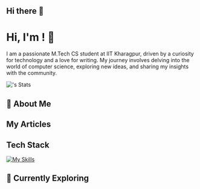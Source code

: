 ## Hi there 👋

# Hi, I'm <YOUR NAME>! 👋

I am a passionate M.Tech CS student at IIT Kharagpur, driven by a curiosity for technology and a love for writing. My journey involves delving into the world of computer science, exploring new ideas, and sharing my insights with the community.

![<paweethida-1>'s Stats]([https://github-readme-stats.vercel.app/api?username=<username>&theme=vue-dark&show_icons=true&hide_border=true&count_private=true](https://github.com/paweethida-1/paweethida-1))

## 🚀 About Me


## My Articles


## Tech Stack
[![My Skills](https://skillicons.dev/icons?i=js,html,css,wasm)](https://skillicons.dev)

## 🌱 Currently Exploring
